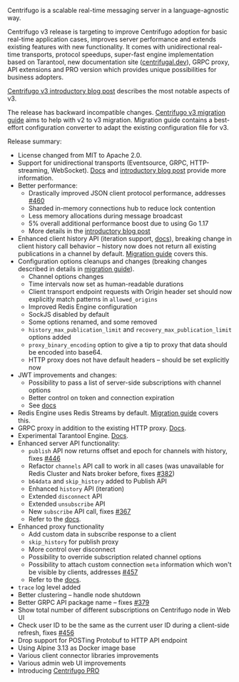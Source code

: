Centrifugo is a scalable real-time messaging server in a language-agnostic way.

Centrifugo v3 release is targeting to improve Centrifugo adoption for basic real-time application cases, improves server performance and extends existing features with new functionality. It comes with unidirectional real-time transports, protocol speedups, super-fast engine implementation based on Tarantool, new documentation site ([centrifugal.dev](https://centrifugal.dev)), GRPC proxy, API extensions and PRO version which provides unique possibilities for business adopters.

[Centrifugo v3 introductory blog post](https://centrifugal.dev/blog/2021/08/31/hello-centrifugo-v3) describes the most notable aspects of v3.

The release has backward incompatible changes. [Centrifugo v3 migration guide](https://centrifugal.dev/docs/getting-started/migration_v3) aims to help with v2 to v3 migration. Migration guide contains a best-effort configuration converter to adapt the existing configuration file for v3.

Release summary:

* License changed from MIT to Apache 2.0.
* Support for unidirectional transports (Eventsource, GRPC, HTTP-streaming, WebSocket). [Docs](https://centrifugal.dev/docs/transports/overview) and [introductory blog post](https://centrifugal.dev/blog/2021/08/31/hello-centrifugo-v3) provide more information.
* Better performance:
    * Drastically improved JSON client protocol performance, addresses [#460](https://github.com/centrifugal/centrifugo/issues/460)
    * Sharded in-memory connections hub to reduce lock contention
    * Less memory allocations during message broadcast
    * 5% overall additional performance boost due to using Go 1.17
    * More details in the [introductory blog post](https://centrifugal.dev/blog/2021/08/31/hello-centrifugo-v3)
* Enhanced client history API (iteration support, [docs](https://centrifugal.dev/docs/server/history_and_recovery)), breaking change in client history call behavior – history now does not return all existing publications in a channel by default. [Migration guide](https://centrifugal.dev/docs/getting-started/migration_v3) covers this.
* Configuration options cleanups and changes (breaking changes described in details in [migration guide](https://centrifugal.dev/docs/getting-started/migration_v3)).
    * Channel options changes
    * Time intervals now set as human-readable durations
    * Client transport endpoint requests with Origin header set should now explicitly match patterns in `allowed_origins`
    * Improved Redis Engine configuration
    * SockJS disabled by default
    * Some options renamed, and some removed
    * `history_max_publication_limit` and `recovery_max_publication_limit` options added
    * `proxy_binary_encoding` option to give a tip to proxy that data should be encoded into base64.
    * HTTP proxy does not have default headers – should be set explicitly now
* JWT improvements and changes:
    * Possibility to pass a list of server-side subscriptions with channel options
    * Better control on token and connection expiration
    * See [docs](https://centrifugal.dev/docs/server/authentication)
* Redis Engine uses Redis Streams by default. [Migration guide](https://centrifugal.dev/docs/getting-started/migration_v3) covers this.
* GRPC proxy in addition to the existing HTTP proxy. [Docs](https://centrifugal.dev/docs/server/proxy#grpc-proxy).
* Experimental Tarantool Engine. [Docs](https://centrifugal.dev/docs/server/engines#tarantool-engine).
* Enhanced server API functionality:
    * `publish` API now returns offset and epoch for channels with history, fixes [#446](https://github.com/centrifugal/centrifugo/issues/446)
    * Refactor `channels` API call to work in all cases (was unavailable for Redis Cluster and Nats broker before, fixes [#382](https://github.com/centrifugal/centrifugo/issues/382))
    * `b64data` and `skip_history` added to Publish API
    * Enhanced `history` API (iteration)
    * Extended `disconnect` API
    * Extended `unsubscribe` API
    * New `subscribe` API call, fixes [#367](https://github.com/centrifugal/centrifugo/issues/367)
    * Refer to the [docs](https://centrifugal.dev/docs/server/server_api).
* Enhanced proxy functionality
    * Add custom data in subscribe response to a client
    * `skip_history` for publish proxy
    * More control over disconnect
    * Possibility to override subscription related channel options
    * Possibility to attach custom connection `meta` information which won't be visible by clients, addresses [#457](https://github.com/centrifugal/centrifugo/issues/457)
    * Refer to the [docs](https://centrifugal.dev/docs/server/proxy).
* `trace` log level added
* Better clustering – handle node shutdown
* Better GRPC API package name – fixes [#379](https://github.com/centrifugal/centrifugo/issues/379)
* Show total number of different subscriptions on Centrifugo node in Web UI
* Check user ID to be the same as the current user ID during a client-side refresh, fixes [#456](https://github.com/centrifugal/centrifugo/issues/456)
* Drop support for POSTing Protobuf to HTTP API endpoint
* Using Alpine 3.13 as Docker image base
* Various client connector libraries improvements
* Various admin web UI improvements
* Introducing [Centrifugo PRO](https://centrifugal.dev/docs/pro/overview)
